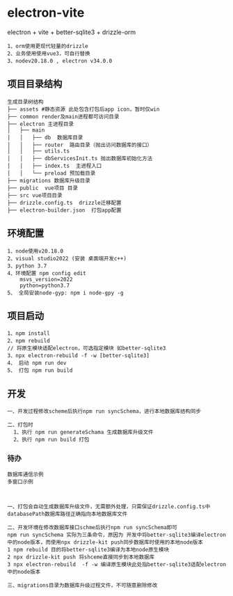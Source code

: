 # electron-vite

electron + vite + better-sqlite3 + drizzle-orm

    1、orm使用更现代轻量的drizzle
    2、业务使用使用vue3，可自行替换
    3、nodev20.18.0 , electron v34.0.0

## 项目目录结构
    生成目录树结构
    ├── assets #静态资源 此处包含打包后app icon，暂时仅win
    ├── common render及main进程都可访问目录
    ├── electron 主进程目录
    │   ├── main
    │   │   ├── db  数据库目录
    │   │   ├── router  路由目录（抛出访问数据库的接口）
    │   │   ├── utils.ts
    │   │   ├── dbServicesInit.ts 抛出数据库初始化方法
    │   │   ├── index.ts  主进程入口
    │   │   └── preload 预加载目录
    ├── migrations 数据库升级目录
    ├── public  vue项目 目录
    ├── src vue项目目录
    ├── drizzle.config.ts  drizzle迁移配置
    ├── electron-builder.json  打包app配置
   
   


## 环境配置
    1、node使用v20.18.0
    2、visual studio2022 (安装 桌面端开发c++)
    3、python 3.7
    4、环境配置 npm config edit
        msvs_version=2022
        python=python3.7
    5、 全局安装node-gyp: npm i node-gpy -g    
## 项目启动
    1、npm install
    2、npm rebuild
    // 将原生模块适配electron，可选指定模块 如better-sqlite3
    3、npx electron-rebuild -f -w [better-sqlite3]
    4、 启动 npm run dev
    5、 打包 npm run build

## 开发
    一、开发过程修改scheme后执行npm run syncSchema，进行本地数据库结构同步

    二、打包时
      1、执行 npm run generateSchama 生成数据库升级文件
      2、执行 npm run build 打包  

### 待办
    数据库通信示例
    多窗口示例




#
    一、打包会自动生成数据库升级文件，无需额外处理，只需保证drizzle.config.ts中databasePath数据库路径正确指向本地数据库文件
    
    二、开发环境在修改数据库接口schme后执行npm run syncSchema即可
    npm run syncSchema 实际为三条命令，原因为 开发中将better-sqlite3编译electron中的node版本，而使用npx drizzle-kit push同步数据库时使用的本地node版本
    1 npm rebuild 目的将better-sqlite3编译为本地node原生模块
    2 npx drizzle-kit push 将shceme直接同步到本地数据库
    3 npx electron-rebuild  -f -w 编译原生模块此处指better-sqlite3适配electron中的node版本

    三、migrations目录为数据库升级过程文件，不可随意删除修改